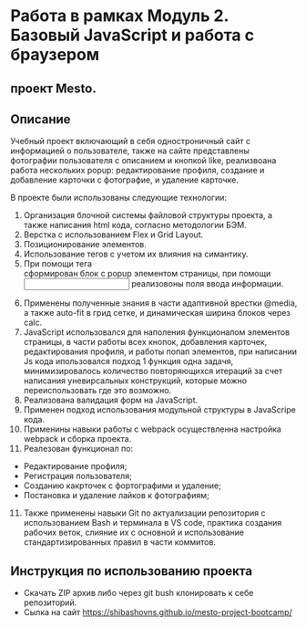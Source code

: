 # Работа в рамках Модуль 2. Базовый JavaScript и работа с браузером

## проект Mesto.

## Описание

Учебный проект включающий в себя одностроничный сайт с информацией о пользователе, также на сайте представлены фотографии пользователя с описанием и кнопкой like, реализвоана работа нескольких popup: редактирование профиля, создание и добавление карточки с фотографие, и удаление карточке.

В проекте были использованы следующие технологии:

1. Организация блочной системы файловой структуры проекта, а также написания html кода, согласно методологии БЭМ.
2. Верстка с использованием Flex и Grid Layout.
3. Позиционирование элементов.
4. Использование тегов с учетом их влияния на симантику.
5. При помощи тега <form> сформирован блок с popup элементом страницы, при помощи <input> реализовоны поля ввода информации.
6. Применены полученные знания в части адаптивной врестки @media, а также auto-fit в грид сетке, и динамическая ширина блоков через calc.
7. JavaScript использовался для наполения функционалом элементов страницы, в части работы всех кнопок, добавления карточек, редактирования профиля, и работы попап элементов, при написании Js кода ипользовался подход 1 функция одна задачя, минимизировалось количество повторяющихся итераций за счет написания уневирсальных конструкций, которые можно переиспользовать где это возможно.
8. Реализована валидация форм на JavaScript.
9. Применен подход использования модульной структуры в JavaScripе кода.
10. Применины навыки работы с webpack осуществленна настройка webpack и сборка проекта.
11. Реалезован функционал по: 
  - Редактирование профиля;
  - Регистрация пользователя;
  - Созданию какрточек с фортографими и удаление;
  - Постановка и удаление лайков к фотографиям;
11. Также применены навыки Git по актуализации репозитория с использованием Bash и терминала в VS code, практика создания рабочих веток, слияние их с основной и использование стандартизированных правил в части коммитов.

## Инструкция по использованию проекта

- Скачать ZIP архив либо через git bush клонировать к себе репозиторий.
- Сылка на сайт https://shibashovns.github.io/mesto-project-bootcamp/
